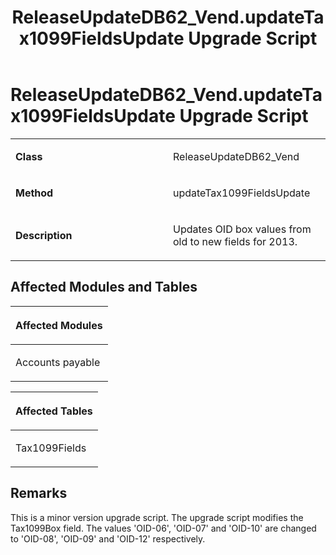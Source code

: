 ﻿---
title: ReleaseUpdateDB62_Vend.updateTax1099FieldsUpdate Upgrade Script
TOCTitle: ReleaseUpdateDB62_Vend.updateTax1099FieldsUpdate Upgrade Script
ms:assetid: 10ff3dde-4fa2-7018-71d1-c32d1dc03619
ms:mtpsurl: https://msdn.microsoft.com/en-us/library/Dn975036(v=AX.60)
ms:contentKeyID: 65236150
ms.date: 05/18/2015
mtps_version: v=AX.60
---

# ReleaseUpdateDB62\_Vend.updateTax1099FieldsUpdate Upgrade Script 


<table>
<colgroup>
<col style="width: 50%" />
<col style="width: 50%" />
</colgroup>
<tbody>
<tr class="odd">
<td><p><strong>Class</strong></p></td>
<td><p>ReleaseUpdateDB62_Vend</p></td>
</tr>
<tr class="even">
<td><p><strong>Method</strong></p></td>
<td><p>updateTax1099FieldsUpdate</p></td>
</tr>
<tr class="odd">
<td><p><strong>Description</strong></p></td>
<td><p>Updates OID box values from old to new fields for 2013.</p></td>
</tr>
</tbody>
</table>


## Affected Modules and Tables

<table>
<colgroup>
<col style="width: 100%" />
</colgroup>
<thead>
<tr class="header">
<th><p>Affected Modules</p></th>
</tr>
</thead>
<tbody>
<tr class="odd">
<td><p>Accounts payable</p></td>
</tr>
</tbody>
</table>


<table>
<colgroup>
<col style="width: 100%" />
</colgroup>
<thead>
<tr class="header">
<th><p>Affected Tables</p></th>
</tr>
</thead>
<tbody>
<tr class="odd">
<td><p>Tax1099Fields</p></td>
</tr>
</tbody>
</table>


## Remarks

This is a minor version upgrade script. The upgrade script modifies the Tax1099Box field. The values 'OID-06', 'OID-07' and 'OID-10' are changed to 'OID-08', 'OID-09' and 'OID-12' respectively.

  


